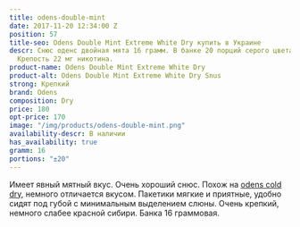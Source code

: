 ```yaml
---
title: odens-double-mint
date: 2017-11-20 12:34:00 Z
position: 57
title-seo: Odens Double Mint Extreme White Dry купить в Украине
descr: Снюс оденс двойная мята 16 грамм. В банке 20 порций серого цвета. Очень крепкий.
  Крепость 22 мг никотина.
product-name: Odens Double Mint Extreme White Dry
product-alt: Odens Double Mint Extreme White Dry Snus
strong: Крепкий
brand: Odens
composition: Dry
price: 180
opt-price: 170
image: "/img/products/odens-double-mint.png"
availability-descr: В наличии
has_availability: true
gramm: 16
portions: "±20"
---
```


Имеет явный мятный вкус. Очень хороший снюс. Похож на [odens cold dry](/odens-cold-dry), немного отличается вкусом.
Пакетики мягкие и приятные, удобно сидят под губой с минимальным выделением слюны. Очень крепкий, немного слабее красной сибири. Банка 16 граммовая.